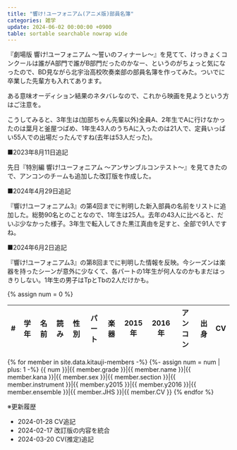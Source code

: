 ```yaml
---
title: "響け!ユーフォニアム(アニメ版)部員名簿"
categories: 雑学
update: 2024-06-02 00:00:00 +0900
table: sortable searchable nowrap wide
---
```


『劇場版 響け!ユーフォニアム ～誓いのフィナーレ～』を見てて、けっきょくコンクールは誰がA部門で誰がB部門だったのかなー、というのがちょっと気になったので、BD見ながら北宇治高校吹奏楽部の部員名簿を作ってみた。ついでに卒業した先輩方も入れてあります。

ある意味オーディション結果のネタバレなので、これから映画を見ようという方はご注意を。

こうしてみると、3年生は(加部ちゃん先輩以外)全員A、2年生でAに行けなかったのは葉月と釜屋つばめ、1年生43人のうちAに入ったのは21人で、定員いっぱい55人での出場だったんですね(去年は53人だった)。

■2023年8月11日追記

先日『特別編 響け!ユーフォニアム ～アンサンブルコンテスト～』を見てきたので、アンコンのチームも追加した改訂版を作成した。

■2024年4月29日追記

『響け!ユーフォニアム3』の第4回までに判明した新入部員の名前をリストに追加した。総勢90名とのことなので、1年生は25人。去年の43人に比べると、だいぶ少なかった様子。3年生で転入してきた黒江真由を足すと、全部で91人ですね。

■2024年6月2日追記

『響け!ユーフォニアム3』の第8回までに判明した情報を反映。今シーズンは楽器を持ったシーンが意外に少なくて、各パートの1年生が何人なのかもまだはっきりしない。1年生の男子はTpとTbの2人だけかも。

{% assign num = 0 %}

\#|学年|名前|読み|性別|パート|楽器|2015年|2016年|アンコン|出身|CV
-:|-|-|-|-|-|-|-|-|-|-|-
{% for member in site.data.kitauji-members -%}
{%- assign num = num | plus: 1 -%}
{{ num }}|{{ member.grade }}|{{ member.name }}|{{ member.kana }}|{{ member.sex }}|{{ member.section }}|{{ member.instrument }}|{{ member.y2015 }}|{{ member.y2016 }}|{{ member.ensemble }}|{{ member.JHS }}|{{ member.CV }}
{% endfor %}

※更新履歴

- 2024-01-28 CV追記
- 2024-02-17 改訂版の内容を統合
- 2024-03-20 CV(推定)追記
